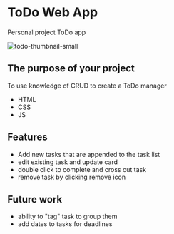 # ToDo Web App
Personal project ToDo app

![todo-thumbnail-small](https://github.com/lsLannan/celestial-todo/assets/49573531/2ba8a4c8-2981-45d9-b25b-1df3434b231d)

## The purpose of your project
To use knowledge of CRUD to create a ToDo manager
- HTML
- CSS
- JS
## Features
- Add new tasks that are appended to the task list
- edit existing task and update card
- double click to complete and cross out task
- remove task by clicking remove icon
## Future work
- ability to "tag" task to group them
- add dates to tasks for deadlines

